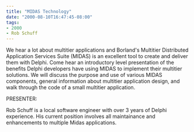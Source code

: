 ```yaml
---
title: "MIDAS Technology"
date: "2000-08-10T16:47:45-08:00"
tags:
- 2000
- Rob Schuff
---
```


We hear a lot about multitier applications and Borland's Multitier Distributed Application Services Suite (MIDAS) is an excellent tool to create and deliver them with Delphi.  Come hear an introductory level presentation of the benefits Delphi developers have using MIDAS to implement their multitier solutions.  We will discuss the purpose and use of various MIDAS components, general information about multitier application design, and walk through the code of a small multitier application.

PRESENTER:

Rob Schuff is a local software engineer with over 3 years of Delphi experience. His current position involves all maintainance and enhancements to multiple Midas applications.
